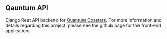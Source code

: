 ## Qauntum API

Django Rest API backend for [Quantum Coasters](https://github.com/MattCrook/quantum-front-end-capstone). For more information and details regarding this project, please see the github page for the front-end application.
